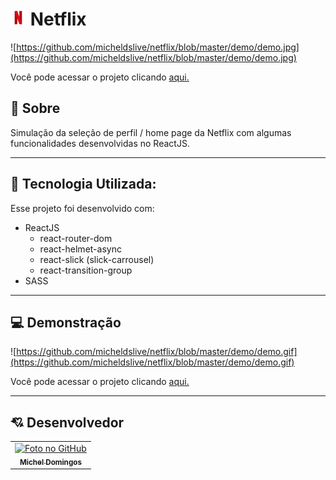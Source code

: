 # <img src="https://github.com/micheldslive/netflix/blob/master/public/logo192.png" width="25" /> Netflix

![https://github.com/micheldslive/netflix/blob/master/demo/demo.jpg](https://github.com/micheldslive/netflix/blob/master/demo/demo.jpg)

Você pode acessar o projeto clicando [aqui.](https://minhanetflix.vercel.app/)

## 📖 Sobre

Simulação da seleção de perfil / home page da Netflix com algumas funcionalidades desenvolvidas no ReactJS. 

---

## 🚀 Tecnologia Utilizada:

Esse projeto foi desenvolvido com:

- ReactJS
    - react-router-dom
    - react-helmet-async
    - react-slick (slick-carrousel)
    - react-transition-group
- SASS

---

## 💻 Demonstração

![https://github.com/micheldslive/netflix/blob/master/demo/demo.gif](https://github.com/micheldslive/netflix/blob/master/demo/demo.gif)

Você pode acessar o projeto clicando [aqui.](https://minhanetflix.vercel.app/)

---

## 💘 Desenvolvedor<br>
<table>
  <tr>
    <td align="center">
      <a href="https://github.com/micheldslive">
        <img src="https://avatars.githubusercontent.com/u/55795597?v=4" width="100" alt="Foto no GitHub"/><br>
        <sub>
          <b>Michel Domingos</b>
        </sub>
      </a>
    </td>
  </tr>
</table>
